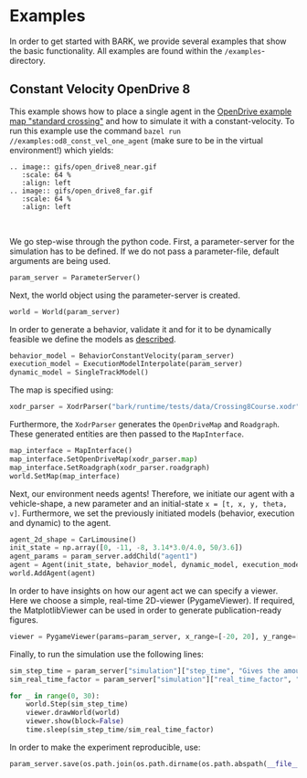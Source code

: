 Examples
=========================
In order to get started with BARK, we provide several examples that show the basic functionality. All examples are found within the `/examples`-directory.

## Constant Velocity OpenDrive 8

This example shows how to place a single agent in the [OpenDrive example map "standard crossing"](http://www.opendrive.org/download.html) and how to simulate it with a constant-velocity.
To run this example use the command `bazel run //examples:od8_const_vel_one_agent` (make sure to be in the virtual environment!) which yields:

```eval_rst
.. image:: gifs/open_drive8_near.gif
   :scale: 64 %
   :align: left
.. image:: gifs/open_drive8_far.gif
   :scale: 64 %
   :align: left
```


&nbsp;


We go step-wise through the python code. First, a parameter-server for the simulation has to be defined. If we do not pass a parameter-file, default arguments are being used.
```python
param_server = ParameterServer()
```

Next, the world object using the parameter-server is created.
```python
world = World(param_server)
```

In order to generate a behavior, validate it and for it to be dynamically feasible we define the models as [described](agent_components.md).
```python
behavior_model = BehaviorConstantVelocity(param_server)
execution_model = ExecutionModelInterpolate(param_server)
dynamic_model = SingleTrackModel()
```

The map is specified using:
```python
xodr_parser = XodrParser("bark/runtime/tests/data/Crossing8Course.xodr")
```

Furthermore, the `XodrParser` generates the `OpenDriveMap` and `Roadgraph`. These generated entities are then passed to the `MapInterface`.
```python
map_interface = MapInterface()
map_interface.SetOpenDriveMap(xodr_parser.map)
map_interface.SetRoadgraph(xodr_parser.roadgraph)
world.SetMap(map_interface)
```

Next, our environment needs agents! Therefore, we initiate our agent with a vehicle-shape, a new parameter and an initial-state `x = [t, x, y, theta, v]`.
Furthermore, we set the previously initiated models (behavior, execution and dynamic) to the agent.

```python
agent_2d_shape = CarLimousine()
init_state = np.array([0, -11, -8, 3.14*3.0/4.0, 50/3.6]) 
agent_params = param_server.addChild("agent1")
agent = Agent(init_state, behavior_model, dynamic_model, execution_model, agent_2d_shape, agent_params, 2, map_interface)
world.AddAgent(agent)
```

In order to have insights on how our agent act we can specify a viewer. Here we choose a simple, real-time 2D-viewer (PygameViewer).
If required, the MatplotlibViewer can be used in order to generate publication-ready figures.

```python
viewer = PygameViewer(params=param_server, x_range=[-20, 20], y_range=[-200, 20], follow_agent_id=agent.id)
```

Finally, to run the simulation use the following lines:
```python
sim_step_time = param_server["simulation"]["step_time", "Gives the amount of time in which one behavior planning call has to produce the result", 1]
sim_real_time_factor = param_server["simulation"]["real_time_factor", "How much faster than real-time, simulation shall be played", 1]

for _ in range(0, 30):
    world.Step(sim_step_time)
    viewer.drawWorld(world)
    viewer.show(block=False)
    time.sleep(sim_step_time/sim_real_time_factor)
```

In order to make the experiment reproducible, use:
```python
param_server.save(os.path.join(os.path.dirname(os.path.abspath(__file__)), "params", "od8_const_vel_one_agent_written.json"))
```


